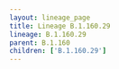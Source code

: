 ```yaml
---
layout: lineage_page
title: Lineage B.1.160.29
lineage: B.1.160.29
parent: B.1.160
children: ['B.1.160.29']
---
```

